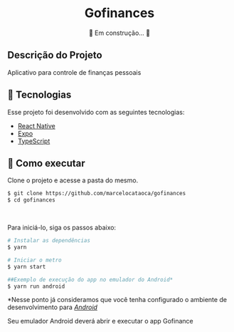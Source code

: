 <h1 align="center">Gofinances</h1>

<p align="center">	🚧  Em construção...  🚧</p>

## Descrição do Projeto
<p>Aplicativo para controle de finanças pessoais</p>


## 🧪 Tecnologias

Esse projeto foi desenvolvido com as seguintes tecnologias:

- [React Native](https://reactnative.dev/)
- [Expo](https://expo.dev/)
- [TypeScript](https://www.typescriptlang.org/)

## 🚀 Como executar

Clone o projeto e acesse a pasta do mesmo.

```bash
$ git clone https://github.com/marcelocataoca/gofinances
$ cd gofinances
```
<br>

Para iniciá-lo, siga os passos abaixo:
```bash
# Instalar as dependências
$ yarn

# Iniciar o metro
$ yarn start

##Exemplo de execução do app no emulador do Android*
$ yarn run android
```
*Nesse ponto já consideramos que você tenha configurado
o ambiente de desenvolvimento para [_Android_](https://react-native.rocketseat.dev/)

Seu emulador Android deverá abrir e executar o app Gofinance


